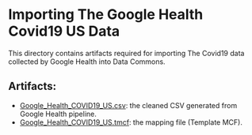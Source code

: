 # Importing The Google Health Covid19 US Data

This directory contains artifacts required for importing
The Covid19 data collected by Google Health into Data Commons.


## Artifacts:

- [Google_Health_COVID19_US.csv](Google_Health_COVID19_US.csv): the cleaned CSV generated from Google Health pipeline.
- [Google_Health_COVID19_US.tmcf](Google_Health_COVID19_US.tmcf): the mapping file (Template MCF).


